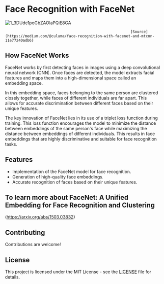 # Face Recognition with FaceNet

![1_3DUde1poGbZAOIaPQiE8GA](https://github.com/sftSalman/FaceRecognize_varification_detection_Tensorflow/assets/33355278/327f1f44-da99-4c68-a115-3b8d5fbd5f27)



                                                             [Source](https://medium.com/@culuma/face-recognition-with-facenet-and-mtcnn-11e77240adb6)



## How FaceNet Works

FaceNet works by first detecting faces in images using a deep convolutional neural network (CNN). Once faces are detected, the model extracts facial features and maps them into a high-dimensional space called an embedding space. 

In this embedding space, faces belonging to the same person are clustered closely together, while faces of different individuals are far apart. This allows for accurate discrimination between different faces based on their unique features.

The key innovation of FaceNet lies in its use of a triplet loss function during training. This loss function encourages the model to minimize the distance between embeddings of the same person's face while maximizing the distance between embeddings of different individuals. This results in face embeddings that are highly discriminative and suitable for face recognition tasks.

## Features

- Implementation of the FaceNet model for face recognition.
- Generation of high-quality face embeddings.
- Accurate recognition of faces based on their unique features.
## To learn more about  FaceNet: A Unified Embedding for Face Recognition and Clustering 
(https://arxiv.org/abs/1503.03832)

## Contributing

Contributions are welcome! 
## License

This project is licensed under the MIT License - see the [LICENSE](LICENSE) file for details.
